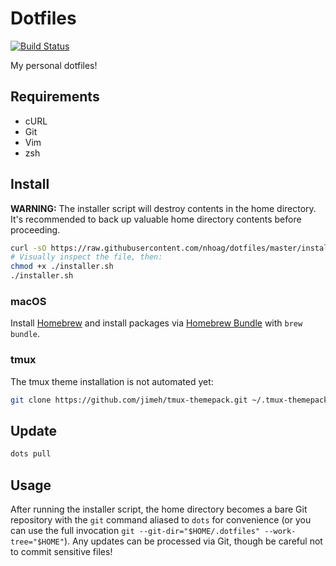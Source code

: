 # Dotfiles

[![Build Status](https://travis-ci.org/nhoag/dotfiles.svg?branch=master)](https://travis-ci.org/nhoag/dotfiles)

My personal dotfiles!

## Requirements

* cURL
* Git
* Vim
* zsh

## Install

**WARNING:** The installer script will destroy contents in the home directory. It's recommended to back up valuable home directory contents before proceeding.

```bash
curl -sO https://raw.githubusercontent.com/nhoag/dotfiles/master/installer.sh
# Visually inspect the file, then:
chmod +x ./installer.sh
./installer.sh
```

### macOS

Install [Homebrew](https://brew.sh/) and install packages via [Homebrew Bundle](https://github.com/Homebrew/homebrew-bundle) with `brew bundle`.

### tmux

The tmux theme installation is not automated yet:

```bash
git clone https://github.com/jimeh/tmux-themepack.git ~/.tmux-themepack
```

## Update

```bash
dots pull
```

## Usage

After running the installer script, the home directory becomes a bare Git repository with the `git` command aliased to `dots` for convenience (or you can use the full invocation `git --git-dir="$HOME/.dotfiles" --work-tree="$HOME"`). Any updates can be processed via Git, though be careful not to commit sensitive files!

